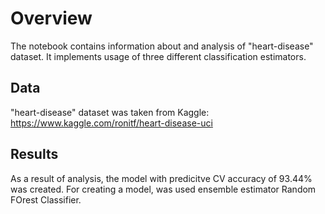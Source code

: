 # Overview

The notebook contains information about and analysis of "heart-disease" dataset. It implements usage of three different classification estimators.

## Data

"heart-disease" dataset was taken from Kaggle: https://www.kaggle.com/ronitf/heart-disease-uci

## Results

As a result of analysis, the model with predicitve CV accuracy of 93.44% was created. For creating a model, was used ensemble estimator Random FOrest Classifier.